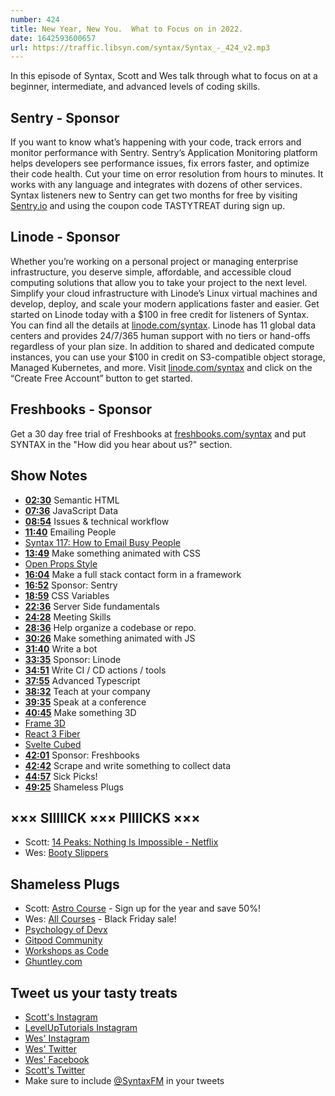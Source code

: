 ```yaml
---
number: 424
title: New Year, New You.  What to Focus on in 2022.
date: 1642593600657
url: https://traffic.libsyn.com/syntax/Syntax_-_424_v2.mp3
---
```


In this episode of Syntax, Scott and Wes talk through what to focus on at a beginner, intermediate, and advanced levels of coding skills.

## Sentry - Sponsor

If you want to know what’s happening with your code, track errors and monitor performance with Sentry. Sentry’s Application Monitoring platform helps developers see performance issues, fix errors faster, and optimize their code health. Cut your time on error resolution from hours to minutes. It works with any language and integrates with dozens of other services. Syntax listeners new to Sentry can get two months for  free by visiting [Sentry.io](https://sentry.io) and using the coupon code TASTYTREAT during sign up.

## Linode - Sponsor

Whether you’re working on a personal project or managing enterprise infrastructure, you deserve simple, affordable, and accessible cloud computing solutions that allow you to take your project to the next level. Simplify your cloud infrastructure with Linode’s Linux virtual machines and develop, deploy, and scale your modern applications faster and easier. Get started on Linode today with a $100 in free credit for listeners of Syntax. You can find all the details at [linode.com/syntax](https://linode.com/syntax). Linode has 11 global data centers and provides 24/7/365 human support with no tiers or hand-offs regardless of your plan size. In addition to shared and dedicated compute instances, you can use your $100 in credit on S3-compatible object storage, Managed Kubernetes, and more. Visit [linode.com/syntax](https://linode.com/syntax) and click on the “Create Free Account” button to get started.

## Freshbooks - Sponsor

Get a 30 day free trial of Freshbooks at [freshbooks.com/syntax](https://freshbooks.com/syntax) and put SYNTAX in the "How did you hear about us?" section.

## Show Notes

* **[02:30](#t=02:30)** Semantic HTML
* **[07:36](#t=07:36)** JavaScript Data
* **[08:54](#t=08:54)** Issues & technical workflow
* **[11:40](#t=11:40)** Emailing People
* [Syntax 117: How to Email Busy People](https://syntax.fm/show/117/hasty-treat-how-to-email-busy-people)
* **[13:49](#t=13:49)** Make something animated with CSS
* [Open Props Style](https://open-props.style)
* **[16:04](#t=16:04)** Make a full stack contact form in a framework
* **[16:52](#t=16:52)** Sponsor: Sentry
* **[18:59](#t=18:59)** CSS Variables
* **[22:36](#t=22:36)** Server Side fundamentals
* **[24:28](#t=24:28)** Meeting Skills
* **[28:36](#t=28:36)** Help organize a codebase or repo.
* **[30:26](#t=30:26)** Make something animated with JS
* **[31:40](#t=31:40)** Write a bot
* **[33:35](#t=33:35)** Sponsor: Linode
* **[34:51](#t=34:51)** Write CI / CD actions / tools
* **[37:55](#t=37:55)** Advanced Typescript
* **[38:32](#t=38:32)** Teach at your company
* **[39:35](#t=39:35)** Speak at a conference
* **[40:45](#t=40:45)** Make something 3D
* [Frame 3D](https://www.framer.com/docs/three-introduction/#:~:text=%203D%3A%20Introduction%20%201%20%0AOverview.%20Framer%20Motion,animation%20options%20as...%204%20%0AExamples.%20%20More%20)
* [React 3 Fiber](https://docs.pmnd.rs/react-three-fiber/getting-started/introduction)
* [Svelte Cubed](https://madewithsvelte.com/svelte-cubed)
* **[42:01](#t=42:01)** Sponsor: Freshbooks
* **[42:42](#t=42:42)** Scrape and write something to collect data
* **[44:57](#t=44:57)** Sick Picks!
* **[49:25](#t=49:25)** Shameless Plugs

## ××× SIIIIICK ××× PIIIICKS ×××

* Scott: [14 Peaks: Nothing Is Impossible - Netflix](https://www.netflix.com/browse/genre/840232?jbv=81464765)
* Wes: [Booty Slippers](https://amzn.to/3teDSYa)

## Shameless Plugs

* Scott: [Astro Course](https://www.leveluptutorials.com/pro) - Sign up for the year and save 50%!
* Wes: [All Courses](https://wesbos.com/courses/) - Black Friday sale!
* [Psychology of Devx](https://www.gitpod.io/blog/psychology-of-devx)
* [Gitpod Community](https://www.gitpod.io/community)
* [Workshops as Code](https://www.gitpod.io/blog/workshops-as-code)
* [Ghuntley.com](https://ghuntley.com)

## Tweet us your tasty treats

* [Scott's Instagram](https://www.instagram.com/stolinski/)
* [LevelUpTutorials Instagram](https://www.instagram.com/LevelUpTutorials/)
* [Wes' Instagram](https://www.instagram.com/wesbos/)
* [Wes' Twitter](https://twitter.com/wesbos)
* [Wes' Facebook](https://www.facebook.com/wesbos.developer)
* [Scott's Twitter](https://twitter.com/stolinski)
* Make sure to include [@SyntaxFM](https://twitter.com/SyntaxFM) in your tweets
